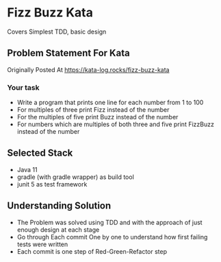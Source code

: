 # Fizz Buzz Kata
Covers Simplest TDD, basic design

## Problem Statement For Kata
Originally Posted At https://kata-log.rocks/fizz-buzz-kata

### Your task
- Write a program that prints one line for each number from 1 to 100
- For multiples of three print Fizz instead of the number
- For the multiples of five print Buzz instead of the number
- For numbers which are multiples of both three and five print FizzBuzz instead of the number

## Selected Stack
- Java 11
- gradle (with gradle wrapper) as build tool
- junit 5 as test framework

## Understanding Solution
- The Problem was solved using TDD and with the approach of just enough design at each stage
- Go through Each commit One by one to understand how first failing tests were written
- Each commit is one step of Red-Green-Refactor step
